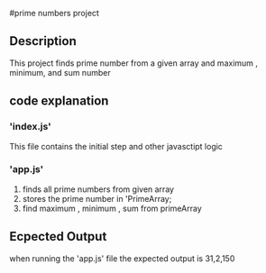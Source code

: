 #prime numbers project

## Description 
This project finds prime number from a given array and maximum , minimum, and sum number 

## code explanation 

### 'index.js'
This file contains the initial step and other javasctipt logic

### 'app.js'
1. finds all prime numbers from given array
2. stores the prime number in 'PrimeArray;
3. find maximum , minimum , sum from primeArray

## Ecpected Output
when running the 'app.js' file the expected output is 31,2,150